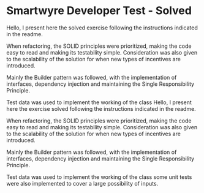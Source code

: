 # Smartwyre Developer Test - Solved

Hello, I present here the solved exercise following the instructions indicated in the readme.

When refactoring, the SOLID principles were prioritized, making the code easy to read and making its testability simple. Consideration was also given to the scalability of the solution for when new types of incentives are introduced.

Mainly the Builder pattern was followed, with the implementation of interfaces, dependency injection and maintaining the Single Responsibility Principle.

Test data was used to implement the working of the class Hello, I present here the exercise solved following the instructions indicated in the readme.

When refactoring, the SOLID principles were prioritized, making the code easy to read and making its testability simple. Consideration was also given to the scalability of the solution for when new types of incentives are introduced.

Mainly the Builder pattern was followed, with the implementation of interfaces, dependency injection and maintaining the Single Responsibility Principle.

Test data was used to implement the working of the class some unit tests were also implemented to cover a large possibility of inputs.
